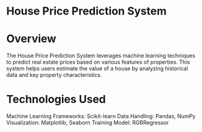 # House Price Prediction System

# Overview
The House Price Prediction System leverages machine learning techniques to predict real estate prices based on various features of properties. This system helps users estimate the value of a house by analyzing historical data and key property characteristics.

# Technologies Used
Machine Learning Frameworks: Scikit-learn
Data Handling: Pandas, NumPy
Visualization: Matplotlib, Seaborn
Training Model: RGBRegressor
